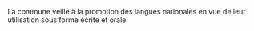 La commune veille à la promotion des langues nationales en vue de leur utilisation sous forme écrite et orale.